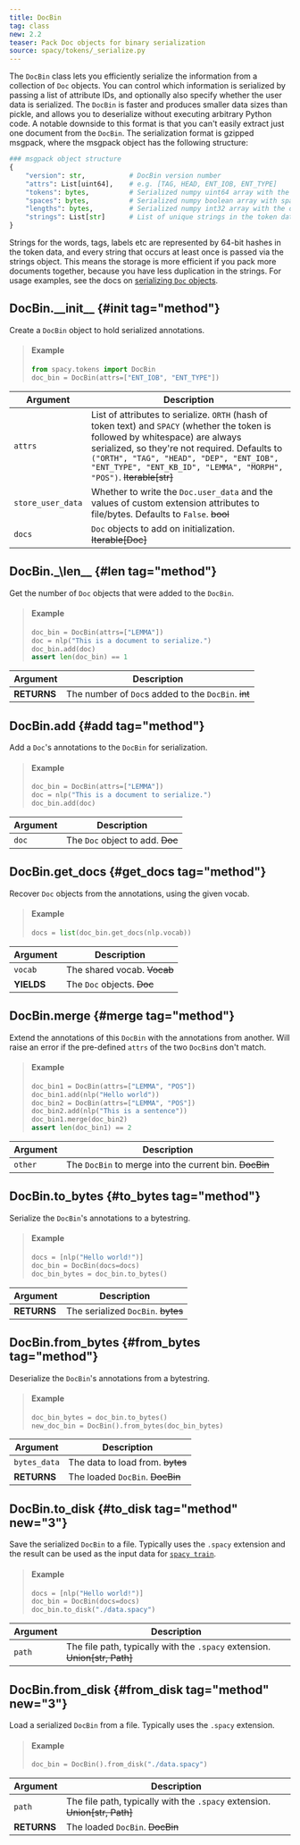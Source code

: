 ```yaml
---
title: DocBin
tag: class
new: 2.2
teaser: Pack Doc objects for binary serialization
source: spacy/tokens/_serialize.py
---
```


The `DocBin` class lets you efficiently serialize the information from a
collection of `Doc` objects. You can control which information is serialized by
passing a list of attribute IDs, and optionally also specify whether the user
data is serialized. The `DocBin` is faster and produces smaller data sizes than
pickle, and allows you to deserialize without executing arbitrary Python code. A
notable downside to this format is that you can't easily extract just one
document from the `DocBin`. The serialization format is gzipped msgpack, where
the msgpack object has the following structure:

```python
### msgpack object structure
{
    "version": str,           # DocBin version number
    "attrs": List[uint64],    # e.g. [TAG, HEAD, ENT_IOB, ENT_TYPE]
    "tokens": bytes,          # Serialized numpy uint64 array with the token data
    "spaces": bytes,          # Serialized numpy boolean array with spaces data
    "lengths": bytes,         # Serialized numpy int32 array with the doc lengths
    "strings": List[str]      # List of unique strings in the token data
}
```

Strings for the words, tags, labels etc are represented by 64-bit hashes in the
token data, and every string that occurs at least once is passed via the strings
object. This means the storage is more efficient if you pack more documents
together, because you have less duplication in the strings. For usage examples,
see the docs on [serializing `Doc` objects](/usage/saving-loading#docs).

## DocBin.\_\_init\_\_ {#init tag="method"}

Create a `DocBin` object to hold serialized annotations.

> #### Example
>
> ```python
> from spacy.tokens import DocBin
> doc_bin = DocBin(attrs=["ENT_IOB", "ENT_TYPE"])
> ```

| Argument          | Description                                                                                                                                                                                                                                                                                         |
| ----------------- | --------------------------------------------------------------------------------------------------------------------------------------------------------------------------------------------------------------------------------------------------------------------------------------------------- |
| `attrs`           | List of attributes to serialize. `ORTH` (hash of token text) and `SPACY` (whether the token is followed by whitespace) are always serialized, so they're not required. Defaults to `("ORTH", "TAG", "HEAD", "DEP", "ENT_IOB", "ENT_TYPE", "ENT_KB_ID", "LEMMA", "MORPH", "POS")`. ~~Iterable[str]~~ |
| `store_user_data` | Whether to write the `Doc.user_data` and the values of custom extension attributes to file/bytes. Defaults to `False`. ~~bool~~                                                                                                                                                                     |
| `docs`            | `Doc` objects to add on initialization. ~~Iterable[Doc]~~                                                                                                                                                                                                                                           |

## DocBin.\_\len\_\_ {#len tag="method"}

Get the number of `Doc` objects that were added to the `DocBin`.

> #### Example
>
> ```python
> doc_bin = DocBin(attrs=["LEMMA"])
> doc = nlp("This is a document to serialize.")
> doc_bin.add(doc)
> assert len(doc_bin) == 1
> ```

| Argument    | Description                                         |
| ----------- | --------------------------------------------------- |
| **RETURNS** | The number of `Doc`s added to the `DocBin`. ~~int~~ |

## DocBin.add {#add tag="method"}

Add a `Doc`'s annotations to the `DocBin` for serialization.

> #### Example
>
> ```python
> doc_bin = DocBin(attrs=["LEMMA"])
> doc = nlp("This is a document to serialize.")
> doc_bin.add(doc)
> ```

| Argument | Description                      |
| -------- | -------------------------------- |
| `doc`    | The `Doc` object to add. ~~Doc~~ |

## DocBin.get_docs {#get_docs tag="method"}

Recover `Doc` objects from the annotations, using the given vocab.

> #### Example
>
> ```python
> docs = list(doc_bin.get_docs(nlp.vocab))
> ```

| Argument   | Description                 |
| ---------- | --------------------------- |
| `vocab`    | The shared vocab. ~~Vocab~~ |
| **YIELDS** | The `Doc` objects. ~~Doc~~  |

## DocBin.merge {#merge tag="method"}

Extend the annotations of this `DocBin` with the annotations from another. Will
raise an error if the pre-defined `attrs` of the two `DocBin`s don't match.

> #### Example
>
> ```python
> doc_bin1 = DocBin(attrs=["LEMMA", "POS"])
> doc_bin1.add(nlp("Hello world"))
> doc_bin2 = DocBin(attrs=["LEMMA", "POS"])
> doc_bin2.add(nlp("This is a sentence"))
> doc_bin1.merge(doc_bin2)
> assert len(doc_bin1) == 2
> ```

| Argument | Description                                            |
| -------- | ------------------------------------------------------ |
| `other`  | The `DocBin` to merge into the current bin. ~~DocBin~~ |

## DocBin.to_bytes {#to_bytes tag="method"}

Serialize the `DocBin`'s annotations to a bytestring.

> #### Example
>
> ```python
> docs = [nlp("Hello world!")]
> doc_bin = DocBin(docs=docs)
> doc_bin_bytes = doc_bin.to_bytes()
> ```

| Argument    | Description                        |
| ----------- | ---------------------------------- |
| **RETURNS** | The serialized `DocBin`. ~~bytes~~ |

## DocBin.from_bytes {#from_bytes tag="method"}

Deserialize the `DocBin`'s annotations from a bytestring.

> #### Example
>
> ```python
> doc_bin_bytes = doc_bin.to_bytes()
> new_doc_bin = DocBin().from_bytes(doc_bin_bytes)
> ```

| Argument     | Description                      |
| ------------ | -------------------------------- |
| `bytes_data` | The data to load from. ~~bytes~~ |
| **RETURNS**  | The loaded `DocBin`. ~~DocBin~~  |

## DocBin.to_disk {#to_disk tag="method" new="3"}

Save the serialized `DocBin` to a file. Typically uses the `.spacy` extension
and the result can be used as the input data for
[`spacy train`](/api/cli#train).

> #### Example
>
> ```python
> docs = [nlp("Hello world!")]
> doc_bin = DocBin(docs=docs)
> doc_bin.to_disk("./data.spacy")
> ```

| Argument | Description                                                                |
| -------- | -------------------------------------------------------------------------- |
| `path`   | The file path, typically with the `.spacy` extension. ~~Union[str, Path]~~ |

## DocBin.from_disk {#from_disk tag="method" new="3"}

Load a serialized `DocBin` from a file. Typically uses the `.spacy` extension.

> #### Example
>
> ```python
> doc_bin = DocBin().from_disk("./data.spacy")
> ```

| Argument    | Description                                                                |
| ----------- | -------------------------------------------------------------------------- |
| `path`      | The file path, typically with the `.spacy` extension. ~~Union[str, Path]~~ |
| **RETURNS** | The loaded `DocBin`. ~~DocBin~~                                            |
